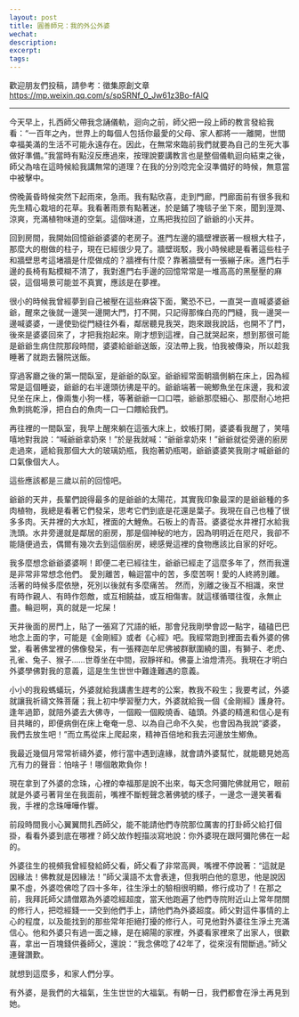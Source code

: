 ```yaml
---
layout: post
title: 圓善師兄：我的外公外婆
wechat: 
description: 
excerpt: 
tags:
---
```


歡迎朋友們投稿，請參考：徵集原創文章 https://mp.weixin.qq.com/s/spSRNf_0_Jw61z3Bo-fAlQ

---

今天早上，扎西師父帶我念誦儀軌，迴向之前，師父把一段上師的教言發給我看：“一百年之內，世界上的每個人包括你最愛的父母、家人都將一一離開，世間幸福美滿的生活不可能永遠存在。因此，在無常來臨前我們就要為自己的生死大事做好準備。”我當時有點沒反應過來，按理說要講教言也是整個儀軌迴向結束之後，師父為啥在這時候給我講無常的道理？在我的分別唸完全沒準備好的時候，無意當中被擊中。

傍晚黃昏時候突然下起雨來，急雨。我有點欣喜，走到門廊，門廊面前有很多我和先生精心栽培的花草。我看著雨景有點著迷，於是鋪了塊毯子坐下來，聞到溼潤、涼爽，充滿植物味道的空氣。這個味道，立馬把我拉回了爺爺的小天井。

回到房間，我開始回憶爺爺婆婆的老房子。進門左邊的牆壁裡嵌著一根根大柱子，那麼大的樹做的柱子，現在已經很少見了。牆壁斑駁，我小時候總是看著這些柱子和牆壁思考這堵牆是什麼做成的？牆裡有什麼？靠著牆壁有一張繃子床。進門右手邊的長椅有點模糊不清了，我對進門右手邊的回憶常常是一堆高高的黑壓壓的麻袋，這個場景可能並不真實，應該是在夢裡。

很小的時候我曾經夢到自己被壓在這些麻袋下面，驚恐不已，一直哭一直喊婆婆爺爺，醒來之後就一邊哭一邊開大門，打不開，只記得那條白亮的門縫，我一邊哭一邊喊婆婆，一邊使勁從門縫往外看，鄰居聽見我哭，跑來跟我說話，也開不了門，後來是婆婆回來了，才把我抱起來。剛才想到這裡，自己就哭起來，想到那很可能是爺爺生病住院那段時間，婆婆給爺爺送飯，沒法帶上我，怕我被傳染，所以趁我睡著了就跑去醫院送飯。

穿過客廳之後的第一間臥室，是爺爺的臥室。爺爺經常面朝牆側躺在床上，因為經常是這個睡姿，爺爺的右半邊頭彷彿是平的。爺爺端著一碗鯽魚坐在床邊，我和波兒坐在床上，像兩隻小狗一樣，等著爺爺一口口喂，爺爺那麼細心、那麼耐心地把魚刺挑乾淨，把白白的魚肉一口一口餵給我們。

再往裡的一間臥室，我早上醒來躺在這張大床上，蚊帳打開，婆婆看我醒了，笑嘻嘻地對我說：“喊爺爺拿奶來！”於是我就喊：“爺爺拿奶來！”爺爺就從旁邊的廚房走過來，遞給我那個大大的玻璃奶瓶，我抱著奶瓶喝，爺爺婆婆笑我剛才喊爺爺的口氣像個大人。

這些應該都是三歲以前的回憶吧。

爺爺的天井，長輩們說得最多的是爺爺的太陽花，其實我印象最深的是爺爺種的多肉植物，我總是看著它們發呆，思考它們到底是花還是葉子。我現在自己也種了很多多肉。天井裡的大水缸，裡面的大鯉魚。石板上的青苔。婆婆從水井裡打水給我洗頭。水井旁邊就是鄰居的廚房，那是個神秘的地方，因為明明近在咫尺，我卻不能隨便過去，偶爾有幾次去到這個廚房，總感覺這裡的食物應該比自家的好吃。

我多麼想念爺爺婆婆啊！即便二老已經往生，爺爺已經走了這麼多年了，然而我還是非常非常想念他們。
愛別離苦，輪迴當中的苦，多麼苦啊！愛的人終將別離。活著的時候多麼依戀，死別以後就有多麼痛苦。
然而，別離之後互不相識，來世有時作親人、有時作怨敵，或互相饒益，或互相傷害。就這樣循環往復，永無止盡。輪迴啊，真的就是一坨屎！

天井後面的房門上，貼了一張寫了咒語的紙，那會兒我剛學會認一點字，磕磕巴巴地念上面的字，可能是《金剛經》或者《心經》吧。我經常跑到裡面去看外婆的佛堂，看著佛堂裡的佛像發呆，有一張釋迦牟尼佛被群獸圍繞的圖，有獅子、老虎、孔雀、兔子、猴子……世尊坐在中間，寂靜祥和。佛臺上油燈清亮。我現在才明白外婆學佛對我的意義，這是生生世世中難逢難遇的意義。

小小的我殺螞蟻玩，外婆就給我講書生趕考的公案，教我不殺生；我要考試，外婆就讓我祈禱文殊菩薩；我上初中學習壓力大，外婆就給我一個《金剛經》護身符。逢年過節，就陪外婆去大佛寺，一個殿一個殿燒香、磕頭。外婆的精進和信心是有目共睹的，即便病倒在床上奄奄一息、以為自己命不久矣，也會因為我說“婆婆，我們去放生吧！”而立馬從床上爬起來，精神百倍地和我去河邊放生鯽魚。

我最近幾個月常常祈禱外婆，修行當中遇到違緣，就會請外婆幫忙，就能聽見她高亢有力的聲音：怕啥子！哪個敢欺負你！

現在拿到了外婆的念珠，心裡的幸福那是說不出來，每天念阿彌陀佛就用它，眼前就是外婆弓著背坐在我面前，嘴裡不斷輕聲念著佛號的樣子，一邊念一邊笑著看我，手裡的念珠嘩嘩作響。

前段時間我小心翼翼問扎西師父，能不能請他們寺院那位厲害的打卦師父給打個掛，看看外婆到底在哪裡？師父故作輕描淡寫地說：你外婆現在跟阿彌陀佛在一起的。

外婆往生的視頻我曾經發給師父看，師父看了非常高興，嘴裡不停說著：“這就是因緣法！佛教就是因緣法！”師父漢語不太會表達，但我明白他的意思，他是說因果不虛，外婆唸佛唸了四十多年，往生淨土的驗相很明顯，修行成功了！在那之前，我拜託師父請僧眾為外婆唸經超度，當天他跑遍了他們寺院附近山上常年閉關的修行人，把唸經錢一一交到他們手上，請他們為外婆超度。師父對這件事情的上心的程度，以及能找到的那些常年拒絕打擾的修行人，可見他對外婆往生淨土充滿信心。他和外婆只有過一面之緣，是在綿陽的家裡，外婆看家裡來了出家人，很歡喜，拿出一百塊錢供養師父，還說：“我念佛唸了42年了，從來沒有間斷過。”師父連聲讚歎。

就想到這麼多，和家人們分享。

有外婆，是我們的大福氣，生生世世的大福氣。有朝一日，我們都會在淨土再見到她。

